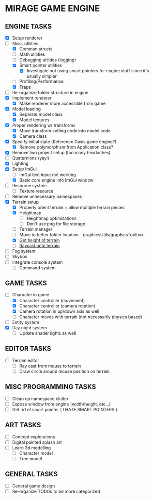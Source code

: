 # MIRAGE GAME ENGINE

## ENGINE TASKS

- [x] Setup renderer
- [ ] Misc. utilities
  - [x] Common structs
  - [ ] Math utilities
  - [ ] Debugging utilities (logging)
  - [x] Smart pointer utilities
    - [x] Investigate not using smart pointers for engine stuff since it's usually simpler
  - [ ] Profiling/Performance
  - [x] Traps
- [ ] Re-organize folder structure in engine
- [x] Implement renderer
  - [x] Make renderer more accessible from game
- [x] Model loading
  - [x] Separate model class
  - [x] Model textures
- [x] Proper rendering w/ transforms
  - [x] Move transform setting code into model code
  - [x] Camera class  
- [x] Specify initial state (Reference Oasis game engine?)
  - [x] Remove polymorphism from Application class?
- [x] Remove two project setup (too many headaches)
- [ ] Quaternions (yay!)
- [x] Lighting
- [x] Setup ImGui
  - [ ] ImGui text input not working
  - [x] Basic core engine info ImGui window
- [ ] Resource system
  - [ ] Texture resource
- [ ] Remove unnecessary namespaces
- [x] Terrain setup
  - [x] Properly orient terrain + allow multiple terrain pieces
  - [x] Heightmap
    - [ ] Heightmap optimizations
    - [ ] Don't use png for file storage
  - [ ] Terrain manager
  - [ ] Move to better folder location - graphicsUtils/graphicsToolbox
  - [x] [Get height of terrain](https://www.youtube.com/watch?v=6E2zjfzMs7c)
  - [ ] [Raycast onto terrain](https://www.dropbox.com/s/qkslys3p3xzh8av/MousePicker%20Code.txt?dl=0)
- [ ] Fog system
- [ ] Skybox
- [ ] Integrate console system
  - [ ] Command system

## GAME TASKS

- [ ] Character in game
  - [x] Character controller (movement)
  - [x] Character controller (camera rotation)
  - [x] Camera rotation in up/down axis as well
  - [ ] Character moves with terrain (not necessarily physics based)
- [ ] Entity system
- [x] Day night system
  - [ ] Update shader lights as well

## EDITOR TASKS

- [ ] Terrain editor
  - [ ] Ray cast from mouse to terrain
  - [ ] Draw circle around mouse position on terrain

## MISC PROGRAMMING TASKS

- [ ] Clean up namespace clutter
- [ ] Expose window from engine (width/height, etc...)
- [ ] Get rid of smart pointer ( I HATE SMART POINTERS )

## ART TASKS

- [ ] Concept explorations
- [ ] Digital painted splash art
- [ ] Learn 3d modelling
  - [ ] Character model
  - [ ] Tree model

## GENERAL TASKS

- [ ] General game design
- [ ] Re-organize TODOs to be more categorized
